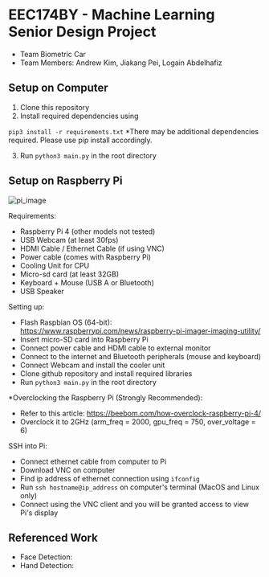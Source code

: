 # EEC174BY - Machine Learning Senior Design Project 
- Team Biometric Car
- Team Members: Andrew Kim, Jiakang Pei, Logain Abdelhafiz

## Setup on Computer
1. Clone this repository
2. Install required dependencies using

```pip3 install -r requirements.txt```   *There may be additional dependencies required. Please use pip install accordingly.

3. Run ```python3 main.py``` in the root directory

## Setup on Raspberry Pi

![pi_image](https://github.com/kim15096/eec174-biometric-car/assets/14260072/83e1c624-2833-45c5-a15c-a402322c5977)

Requirements:
- Raspberry Pi 4 (other models not tested)
- USB Webcam (at least 30fps)
- HDMI Cable / Ethernet Cable (if using VNC)
- Power cable (comes with Raspberry Pi)
- Cooling Unit for CPU
- Micro-sd card (at least 32GB)
- Keyboard + Mouse (USB A or Bluetooth)
- USB Speaker

Setting up:
- Flash Raspbian OS (64-bit): https://www.raspberrypi.com/news/raspberry-pi-imager-imaging-utility/
- Insert micro-SD card into Raspberry Pi
- Connect power cable and HDMI cable to external monitor
- Connect to the internet and Bluetooth peripherals (mouse and keyboard)
- Connect Webcam and install the cooler unit
- Clone github repository and install required libraries
- Run ```python3 main.py``` in the root directory

*Overclocking the Raspberry Pi (Strongly Recommended):
- Refer to this article: https://beebom.com/how-overclock-raspberry-pi-4/
- Overclock it to 2GHz (arm_freq = 2000, gpu_freq = 750, over_voltage = 6)

SSH into Pi:
- Connect ethernet cable from computer to Pi
- Download VNC on computer
- Find ip address of ethernet connection using ```ifconfig```
- Run ```ssh hostname@ip_address``` on computer's terminal (MacOS and Linux only)
- Connect using the VNC client and you will be granted access to view Pi's display
  
## Referenced Work
- Face Detection: 
- Hand Detection: 
